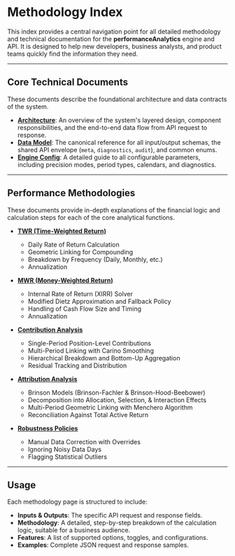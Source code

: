 # Methodology Index

This index provides a central navigation point for all detailed methodology and technical documentation for the **performanceAnalytics** engine and API. It is designed to help new developers, business analysts, and product teams quickly find the information they need.

---
## Core Technical Documents

These documents describe the foundational architecture and data contracts of the system.
-   [**Architecture**](architecture.md): An overview of the system's layered design, component responsibilities, and the end-to-end data flow from API request to response.
-   [**Data Model**](data_model.md): The canonical reference for all input/output schemas, the shared API envelope (`meta`, `diagnostics`, `audit`), and common enums.
-   [**Engine Config**](engine_config.md): A detailed guide to all configurable parameters, including precision modes, period types, calendars, and diagnostics.

---
## Performance Methodologies

These documents provide in-depth explanations of the financial logic and calculation steps for each of the core analytical functions.
-   [**TWR (Time-Weighted Return)**](../guides/twr.md)
    -   Daily Rate of Return Calculation
    -   Geometric Linking for Compounding
    -   Breakdown by Frequency (Daily, Monthly, etc.)
    -   Annualization

-   [**MWR (Money-Weighted Return)**](../guides/mwr.md)
    -   Internal Rate of Return (XIRR) Solver
    -   Modified Dietz Approximation and Fallback Policy
    -   Handling of Cash Flow Size and Timing
    -   Annualization

-   [**Contribution Analysis**](../guides/contribution.md)
    -   Single-Period Position-Level Contributions
    -   Multi-Period Linking with Carino Smoothing
    -   Hierarchical Breakdown and Bottom-Up Aggregation
    -   Residual Tracking and Distribution

-   [**Attribution Analysis**](../guides/attribution.md)
    -   Brinson Models (Brinson-Fachler & Brinson-Hood-Beebower)
    -   Decomposition into Allocation, Selection, & Interaction Effects
    -   Multi-Period Geometric Linking with Menchero Algorithm
    -   Reconciliation Against Total Active Return

-   [**Robustness Policies**](../guides/robustness_policies.md)
    -   Manual Data Correction with Overrides
    -   Ignoring Noisy Data Days
    -   Flagging Statistical Outliers

---
## Usage

Each methodology page is structured to include:

-   **Inputs & Outputs**: The specific API request and response fields.
-   **Methodology**: A detailed, step-by-step breakdown of the calculation logic, suitable for a business audience.
-   **Features**: A list of supported options, toggles, and configurations.
-   **Examples**: Complete JSON request and response samples.